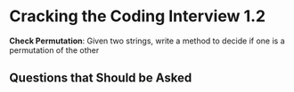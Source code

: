 # Cracking the Coding Interview 1.2

**Check Permutation**:
Given two strings, write a method to decide if one is a permutation of the other

## Questions that Should be Asked
